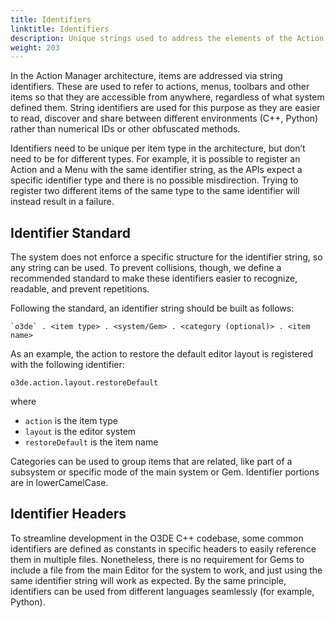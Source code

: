 ```yaml
---
title: Identifiers
linktitle: Identifiers
description: Unique strings used to address the elements of the Action Manager system.
weight: 203
---
```


In the Action Manager architecture, items are addressed via string identifiers.
These are used to refer to actions, menus, toolbars and other items so that they are accessible from anywhere, regardless of what system defined them. String identifiers are used for this purpose as they are easier to read, discover and share between different environments (C++, Python) rather than numerical IDs or other obfuscated methods.

Identifiers need to be unique per item type in the architecture, but don’t need to be for different types.
For example, it is possible to register an Action and a Menu with the same identifier string, as the APIs expect a specific identifier type and there is no possible misdirection.
Trying to register two different items of the same type to the same identifier will instead result in a failure.

## Identifier Standard

The system does not enforce a specific structure for the identifier string, so any string can be used. To prevent collisions, though, we define a recommended standard to make these identifiers easier to recognize, readable, and prevent repetitions.

Following the standard, an identifier string should be built as follows:

```
`o3de` . <item type> . <system/Gem> . <category (optional)> . <item name>
```

As an example, the action to restore the default editor layout is registered with the following identifier:

```
o3de.action.layout.restoreDefault
```

where

* `action` is the item type
* `layout` is the editor system
* `restoreDefault` is the item name


Categories can be used to group items that are related, like part of a subsystem or specific mode of the main system or Gem.
Identifier portions are in lowerCamelCase.


## Identifier Headers

To streamline development in the O3DE C++ codebase, some common identifiers are defined as constants in specific headers to easily reference them in multiple files. Nonetheless, there is no requirement for Gems to include a file from the main Editor for the system to work, and just using the same identifier string will work as expected. By the same principle, identifiers can be used from different languages seamlessly (for example, Python).